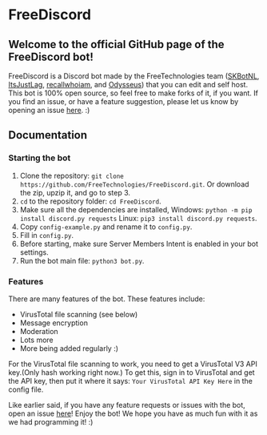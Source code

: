 # FreeDiscord
## Welcome to the official GitHub page of the FreeDiscord bot!
FreeDiscord is a Discord bot made by the FreeTechnologies team ([SKBotNL](https://github.com/SKBotNL), [ItsJustLag](https://github.com/ItsJustLag), [recallwhoiam](https://github.com/recallwhoiam), and [Odysseus](https://github.com/Odysseus443)) that you can edit and self host. This bot is 100% open source, so feel free to make forks of it, if you want.
If you find an issue, or have a feature suggestion, please let us know by opening an issue [here](https://github.com/FreeTechnologies/FreeDiscord/issues). :)

## Documentation

### Starting the bot

1. Clone the repository: `git clone https://github.com/FreeTechnologies/FreeDiscord.git`. Or download the zip, upzip it, and go to step 3.
2. `cd` to the repository folder: `cd FreeDiscord`.
3. Make sure all the dependencies are installed, Windows: `python -m pip install discord.py requests` Linux: `pip3 install discord.py requests`.
4. Copy `config-example.py` and rename it to `config.py`.
5. Fill in `config.py`.
6. Before starting, make sure Server Members Intent is enabled in your bot settings.
7. Run the bot main file: `python3 bot.py`.

### Features

There are many features of the bot. These features include:

- VirusTotal file scanning (see below)
- Message encryption
- Moderation
- Lots more
- More being added regularly :)

For the VirusTotal file scanning to work, you need to get a VirusTotal V3 API key.(Only hash working right now.)
To get this, sign in to VirusTotal and get the API key, then put it where it says:
`Your VirusTotal API Key Here` in the config file.

Like earlier said, if you have any feature requests or issues with the bot, open an issue [here](https://github.com/FreeTechnologies/FreeDiscord/issues)!
Enjoy the bot! We hope you have as much fun with it as we had programming it! :)
